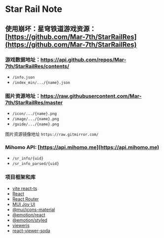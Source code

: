 # Star Rail Note

## 使用崩坏：星穹铁道游戏资源： [https://github.com/Mar-7th/StarRailRes](https://github.com/Mar-7th/StarRailRes)

### 游戏数据地址：https://api.github.com/repos/Mar-7th/StarRailRes/contents/

- ```/info.json```
- ```/index_min/.../{name}.json```

### 图片资源地址：https://raw.githubusercontent.com/Mar-7th/StarRailRes/master

- ```/icon/.../{name}.png```
- ```/image/.../{name}.png```
- ```/guide/.../{name}.png```

图片资源镜像地址 `https://raw.gitmirror.com/`

### Mihomo API: [https://api.mihomo.me](https://api.mihomo.me)

- ```/sr_info/{uid}```
- ```/sr_info_parsed/{uid}```

### 项目框架和库

- [vite react-ts](https://cn.vitejs.dev/)
- [React](https://react.dev/)
- [React Router](https://reactrouter.com/en/main)
- [MUI Joy UI](https://mui.com/joy-ui/getting-started/)
- [@mui/icons-material](https://mui.com/material-ui/material-icons/)
- [@emotion/react](https://emotion.sh/docs/@emotion/react)
- [@emotion/styled](https://emotion.sh/docs/@emotion/styled)
- [viewerjs](https://github.com/fengyuanchen/viewerjs)
- [react-viewer-soda](https://github.com/1adybug/react-viewer-soda)
